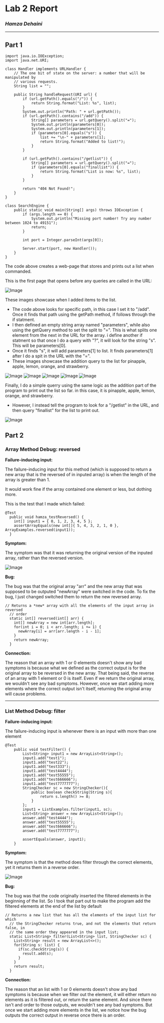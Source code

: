 # **Lab 2 Report**
### *Hamza Dehaini*

---

## Part 1

```
import java.io.IOException;
import java.net.URI;

class Handler implements URLHandler {
    // The one bit of state on the server: a number that will be manipulated by
    // various requests.
    String list = "";

    public String handleRequest(URI url) {
        if (url.getPath().equals("/")) {
            return String.format("List: %s", list);
        }
        System.out.println("Path: " + url.getPath());
        if (url.getPath().contains("/add")) {
            String[] parameters = url.getQuery().split("=");
            System.out.println(parameters[0]);
            System.out.println(parameters[1]);
            if (parameters[0].equals("s")) {
                list += "\n-" + parameters[1];
                return String.format("Added to list!");
            }
        }

        if (url.getPath().contains("/getlist")) {
            String[] parameters = url.getQuery().split("=");
            if (parameters[0].equals("finallist")) {
                return String.format("List is now: %s", list);
            }
        }

        return "404 Not Found!";
    }
}

class SearchEngine {
    public static void main(String[] args) throws IOException {
        if (args.length == 0) {
            System.out.println("Missing port number! Try any number between 1024 to 49151");
            return;
        }

        int port = Integer.parseInt(args[0]);

        Server.start(port, new Handler());
    }
}

```

The code above creates a web-page that stores and prints out a list when commanded.

This is the first page that opens before any queries are called in the URL:

![Image](pictures\labReport2\starttlist.JPG)

These images showcase when I added items to the list.
- The code above looks for specific path, in this case I set it to "/add". Once it finds that path using the getPath method, if follows through the if statment.
- I then defined an empty string array named "parameters", while also using the getQuery method to set the split to "=". This is what splits one element from the next in the URL for the array. i define another if statment so that once I do a query with "?", it will look for the string "s". This will be parameters[0].
- Once it finds "s", it will add parameters[1] to list. It finds parameters[1] after I do a spit in the URL with the "=".
- These images showcase the addition query to the list for pinapple, apple, lemon, orange, and strawberry.

![Image](pictures\labReport2\addeddpinaple.JPG)
![Image](pictures\labReport2\appleaddsfed.JPG)
![Image](pictures\labReport2\lemohjnadded.JPG)
![Image](pictures\labReport2\orangeasded.JPG)
![Image](pictures\labReport2\straawwberyueaded.JPG)

Finally, I do a simple querry using the same logic as the addition part of the program to print out the list so far. in this case, it is pinapple, apple, lemon, orange, and strawberry.
- However, I instead tell the program to look for a "/getlist" in the URL, and then query "finallist" for the list to print out.

![Image](pictures\labReport2\qurerryfinallists.JPG)

## Part 2

### Array Method Debug: reversed

**Failure-inducing input:**

The failure-inducing input for this method (which is supposed to return a new array that is the reversed of in inputed array) is when the length of the array is greater than 1.

It would work fine if the array contained one element or less, but dothing more.

This is the test that I made which failed:

```
@Test
  public void hamza_testReversed() {
    int[] input1 = { 0, 1, 2, 3, 4, 5 };
    assertArrayEquals(new int[]{ 5, 4, 3, 2, 1, 0 }, ArrayExamples.reversed(input1));
  }
```


**Symptom:**

The symptom was that it was returning the original version of the inputed array, rather than the reversed version.

![Image](pictures\labReport2\reverseSymptom15l.JPG)


**Bug:**

The bug was that the original array "arr" and the new array that was supposed to be outputed "newArray" were switched in the code. To fix the bug, I just changed switched them to return the new reversed array.

```
// Returns a *new* array with all the elements of the input array in reversed
  // order
  static int[] reversed(int[] arr) {
    int[] newArray = new int[arr.length];
    for(int i = 0; i < arr.length; i += 1) {
      newArray[i] = arr[arr.length - i - 1];
    }
    return newArray;
  }
```

**Connection:**

The reason that an array with 1 or 0 elements doesn't show any bad symptoms is because what we defined as the correct output is for the original array to be reversed in the new array. That being said, the reverse of an array with 1 element or 0 is itself. Even if we return the original array, we wouldn't see any bad symptoms. However, once we start adding more elements where the correct output isn't itself, returning the original array will cause problems.

---

### List Method Debug: filter

**Failure-inducing input:**

The failure-inducing input is whenever there is an input with more than one element

```
@Test
    public void testFilter() {
        List<String> input1 = new ArrayList<String>();
        input1.add("test1");
        input1.add("test22");
        input1.add("test333");
        input1.add("test4444");
        input1.add("test55555");
        input1.add("test666666");
        input1.add("test7777777");
        StringChecker sc = new StringChecker(){
            public boolean checkString(String s){
                return s.length() >= 8;
            }
        };
        input1 = ListExamples.filter(input1, sc);
        List<String> answer = new ArrayList<String>();
        answer.add("test4444");
        answer.add("test55555");
        answer.add("test666666");
        answer.add("test7777777");
       
        assertEquals(answer, input1);
    }
```

**Symptom:**

The symptom is that the method does filter through the correct elements, yet it returns them in a reverse order.

![Image](pictures\labReport2\filterSymptom15l.JPG)


**Bug:**

The bug was that the code originally inserted the filtered elements in the beginning of the list. So I took that part out to make the program add the filtered elements at the end of the list by default	

```
// Returns a new list that has all the elements of the input list for which
  // the StringChecker returns true, and not the elements that return false, in
  // the same order they appeared in the input list;
  static List<String> filter(List<String> list, StringChecker sc) {
    List<String> result = new ArrayList<>();
    for(String s: list) {
      if(sc.checkString(s)) {
        result.add(s);
      }
    }
    return result;
  }
```

**Connection:**

The reason that an list with 1 or 0 elements doesn't show any bad symptoms is because when we filter out the element, it will either return no elements as it is filtered out, or return the same element. And since there isn't and order to those outputs, we wouldn't see any bad symptoms. But once we start adding more elements in the list, we notice how the bug outputs the correct output in reverse once there is an order.
